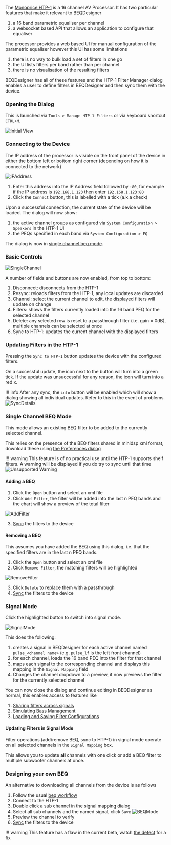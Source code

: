 The [Monoprice HTP-1](https://www.monoprice.com/product?p_id=37887) is a 16 channel AV Processor. It has two particular features that make it relevant to BEQDesigner
  
  1. a 16 band parametric equaliser per channel
  2. a websocket based API that allows an application to configure that equaliser
  
The processor provides a web based UI for manual configuration of the parametric equaliser however this UI has some limitations

  1. there is no way to bulk load a set of filters in one go
  2. the UI lists filters per band rather than per channel
  3. there is no visualisation of the resulting filters
  
BEQDesigner has all of these features and the HTP-1 Filter Manager dialog enables a user to define filters in BEQDesigner and then sync them with the device.

### Opening the Dialog

This is launched via `Tools > Manage HTP-1 Filters` or via keyboard shortcut `CTRL+M`.  

![Initial View](../img/htp1_initial.png)

### Connecting to the Device

The IP address of the processor is visible on the front panel of the device in either the bottom left or bottom right corner (depending on how it is connected to the network)

![IPAddress](../img/htp1_front.png)

  1. Enter this address into the IP Address field followed by `:80`, for example if the IP address is `192.168.1.123` then enter `192.168.1.123:80`
  2. Click the `Connect` button, this is labelled with a tick (a.k.a check)

Upon a successful connection, the current state of the device will be loaded. The dialog will now show:

  1. the active channel groups as configured via `System Configuration > Speakers` in the HTP-1 UI
  2. the PEQs specified in each band via `System Configuration > EQ`

The dialog is now in [single channel beq mode](#single-channel-beq-mode). 

### Basic Controls

![SingleChannel](../img/htp1_simple_mode.png)

A number of fields and buttons are now enabled, from top to bottom:

  1. Disconnect: disconnects from the HTP-1
  2. Resync: reloads filters from the HTP-1, any local updates are discarded
  3. Channel: select the current channel to edit, the displayed filters will update on change
  4. Filters: shows the filters currently loaded into the 16 band PEQ for the selected channel
  5. Delete: any selected row is reset to a passthrough filter (i.e. gain = 0dB), multiple channels can be selected at once
  6. Sync to HTP-1: updates the current channel with the displayed filters

### Updating Filters in the HTP-1

Pressing the `Sync to HTP-1` button updates the device with the configured filters. 

On a successful update, the icon next to the button will turn into a green tick.
If the update was unsuccessful for any reason, the icon will turn into a red x.

!!! info
    After any sync, the `info` button will be enabled which will show a dialog showing all individual updates. Refer to this in the event of problems.
    ![SyncDetails](../img/htp1_sync_details.png)

### Single Channel BEQ Mode

This mode allows an existing BEQ filter to be added to the currently selected channel. 

This relies on the presence of the BEQ filters shared in minidsp xml format, download these using [the Preferences dialog](preferences.md#BEQ-Files)   

!!! warning
    This feature is of no practical use until the HTP-1 supports shelf filters. A warning will be displayed if you do try to sync until that time
    ![Unsupported Warning](../img/htp1_unsupported.png)  
    
#### Adding a BEQ

  1. Click the `Open` button and select an xml file
  2. Click `Add Filter`, the filter will be added into the last n PEQ bands and the chart will show a preview of the total filter
  
![AddFilter](../img/htp1_add_filter.png)  

  3. [Sync](#updating-filters-in-the-htp-1) the filters to the device
 
#### Removing a BEQ

This assumes you have added the BEQ using this dialog, i.e. that the specified filters are in the last n PEQ bands.

  1. Click the `Open` button and select an xml file
  2. Click `Remove Filter`, the matching filters will be highlighted
  
![RemoveFilter](../img/htp1_remove_filter.png)  

  3. Click `Delete` to replace them with a passthrough
  4. [Sync](#updating-filters-in-the-htp-1) the filters to the device

### Signal Mode

Click the highlighted button to switch into signal mode.

![SignalMode](../img/htp1_signal_mode.png)

This does the following:

  1. creates a signal in BEQDesigner for each active channel named `pulse_<channel name>` (e.g. `pulse_lf` is the left front channel)
  2. for each channel, loads the 16 band PEQ into the filter for that channel
  3. maps each signal to the corresponding channel and displays this mapping in the `Signal Mapping` field
  4. Changes the channel dropdown to a preview, it now previews the filter for the currently selected channel

You can now close the dialog and continue editing in BEQDesigner as normal, this enables access to features like

  1. [Sharing filters across signals](ui/main_window.md#linking-signals)
  2. [Simulating Bass Management](workflow/bass_management.md)
  3. [Loading and Saving Filter Configurations](ui/load_save.md)
  
#### Updating Filters in Signal Mode

Filter operations (add/remove BEQ, sync to HTP-1) in signal mode operate on all selected channels in the `Signal Mapping` box.

This allows you to update **all** channels with one click or add a BEQ filter to multiple subwoofer channels at once. 

### Designing your own BEQ 

An alternative to downloading all channels from the device is as follows

  1. Follow the usual [beq workflow](workflow/beq.md) 
  2. Connect to the HTP-1
  3. Double click a sub channel in the signal mapping dialog
  4. Select all sub channels and the named signal, click `Save`
  ![BEQMode](../img/htp1_beq_design.png)
  5. Preview the channel to verify
  6. [Sync](#updating-filters-in-the-htp-1) the filters to the device

!!! warning
    This feature has a flaw in the current beta, watch [the defect](https://github.com/3ll3d00d/beqdesigner/issues/349) for a fix
